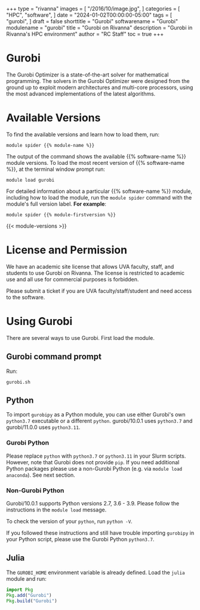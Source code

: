 +++
type = "rivanna"
images = [
  "/2016/10/image.jpg",
]
categories = [
  "HPC",
  "software",
]
date = "2024-01-02T00:00:00-05:00"
tags = [
  "gurobi",
]
draft = false
shorttitle = "Gurobi"
softwarename = "Gurobi"
modulename = "gurobi"
title = "Gurobi on Rivanna"
description = "Gurobi in Rivanna's HPC environment"
author = "RC Staff"
toc = true
+++

# Gurobi

The Gurobi Optimizer is a state-of-the-art solver for mathematical programming. The solvers in the Gurobi Optimizer were designed from the ground up to exploit modern architectures and multi-core processors, using the most advanced implementations of the latest algorithms.

# Available Versions
To find the available versions and learn how to load them, run:
```
module spider {{% module-name %}}
```

The output of the command shows the available {{% software-name %}} module versions. To load the most recent version of {{% software-name %}}, at the terminal window prompt run:
```
module load gurobi
```

For detailed information about a particular {{% software-name %}} module, including how to load the module, run the `module spider` command with the module's full version label. __For example__:
```
module spider {{% module-firstversion %}}
```

{{< module-versions >}}

# License and Permission

We have an academic site license that allows UVA faculty, staff, and students to use Gurobi on Rivanna. The license is restricted to academic use and all use for commercial purposes is forbidden.

Please submit a ticket if you are UVA faculty/staff/student and need access to the software.

# Using Gurobi

There are several ways to use Gurobi. First load the module.

## Gurobi command prompt
Run:
```
gurobi.sh
```

## Python
To import `gurobipy` as a Python module, you can use either Gurobi's own `python3.7` executable or a different `python`. gurobi/10.0.1 uses `python3.7` and gurobi/11.0.0 uses `python3.11`.

### Gurobi Python
Please replace `python` with `python3.7` or `python3.11` in your Slurm scripts. However, note that Gurobi does not provide `pip`. If you need additional Python packages please use a non-Gurobi Python (e.g. via `module load anaconda`). See next section.

### Non-Gurobi Python
Gurobi/10.0.1 supports Python versions 2.7, 3.6 - 3.9. Please follow the instructions in the `module load` message.

To check the version of your `python`, run `python -V`.

If you followed these instructions and still have trouble importing `gurobipy` in your Python script, please use the Gurobi Python `python3.7`.

## Julia

The `GUROBI_HOME` environment variable is already defined. Load the `julia` module and run:
```julia
import Pkg
Pkg.add("Gurobi")
Pkg.build("Gurobi")
```

